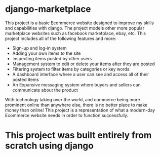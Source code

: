 # django-marketplace

This project is a basic Ecommerce website designed to improve my skills and capabilities with django.
The project models other more popular marketplace websites such as facebook marketplace, ebay, etc.
This project includes all of the following features and more:

* Sign-up and log-in system
* Adding your own items to the site
* Inspecting items posted by other users
* Management system to edit or delete your items after they are posted
* Filtering system to filter items by categories or key words
* A dashboard interface where a user can see and access all of their posted items
* An Expansive messaging system where buyers and sellers can communicate about the product

With technology taking over the world, and commerce being more prominent online than anywhere else, there is no better place to make money than online!
This project is a representation of what a modern-day Ecommerce website needs in order to function successfully.

# This project was built entirely from scratch using django
